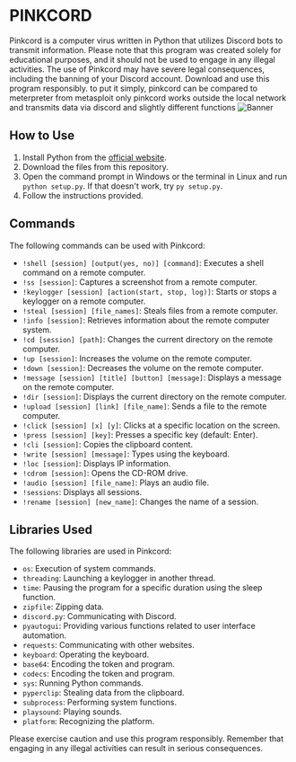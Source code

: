 # PINKCORD

Pinkcord is a computer virus written in Python that utilizes Discord bots to transmit information. Please note that this program was created solely for educational purposes, and it should not be used to engage in any illegal activities. The use of Pinkcord may have severe legal consequences, including the banning of your Discord account. Download and use this program responsibly.
to put it simply, pinkcord can be compared to meterpreter from metasploit
only pinkcord works outside the local network and transmits data via discord
and slightly different functions
![Banner](https://github.com/xanonDev/pinkcord/blob/2f65ecb39b6f09f6be9500908f4b800fe442c41e/banner.png)

## How to Use

1. Install Python from the [official website](https://www.python.org/downloads/).
2. Download the files from this repository.
3. Open the command prompt in Windows or the terminal in Linux and run `python setup.py`. If that doesn't work, try `py setup.py`.
4. Follow the instructions provided.

## Commands

The following commands can be used with Pinkcord:

- `!shell [session] [output(yes, no)] [command]`: Executes a shell command on a remote computer.
- `!ss [session]`: Captures a screenshot from a remote computer.
- `!keylogger [session] [action(start, stop, log)]`: Starts or stops a keylogger on a remote computer.
- `!steal [session] [file_names]`: Steals files from a remote computer.
- `!info [session]`: Retrieves information about the remote computer system.
- `!cd [session] [path]`: Changes the current directory on the remote computer.
- `!up [session]`: Increases the volume on the remote computer.
- `!down [session]`: Decreases the volume on the remote computer.
- `!message [session] [title] [button] [message]`: Displays a message on the remote computer.
- `!dir [session]`: Displays the current directory on the remote computer.
- `!upload [session] [link] [file_name]`: Sends a file to the remote computer.
- `!click [session] [x] [y]`: Clicks at a specific location on the screen.
- `!press [session] [key]`: Presses a specific key (default: Enter).
- `!cli [session]`: Copies the clipboard content.
- `!write [session] [message]`: Types using the keyboard.
- `!loc [session]`: Displays IP information.
- `!cdrom [session]`: Opens the CD-ROM drive.
- `!audio [session] [file_name]`: Plays an audio file.
- `!sessions`: Displays all sessions.
- `!rename [session] [new_name]`: Changes the name of a session.

## Libraries Used

The following libraries are used in Pinkcord:

- `os`: Execution of system commands.
- `threading`: Launching a keylogger in another thread.
- `time`: Pausing the program for a specific duration using the sleep function.
- `zipfile`: Zipping data.
- `discord.py`: Communicating with Discord.
- `pyautogui`: Providing various functions related to user interface automation.
- `requests`: Communicating with other websites.
- `keyboard`: Operating the keyboard.
- `base64`: Encoding the token and program.
- `codecs`: Encoding the token and program.
- `sys`: Running Python commands.
- `pyperclip`: Stealing data from the clipboard.
- `subprocess`: Performing system functions.
- `playsound`: Playing sounds.
- `platform`: Recognizing the platform.

Please exercise caution and use this program responsibly. Remember that engaging in any illegal activities can result in serious consequences.
